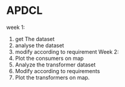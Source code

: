 # APDCL

week 1:

1.  get The dataset
2.  analyse the dataset
3.  modify according to requirement
Week 2:
  1. Plot the consumers on map
  2. Analyze the transformer dataset
  3. Modify according to requirements 
  4. Plot the transformers on map.
